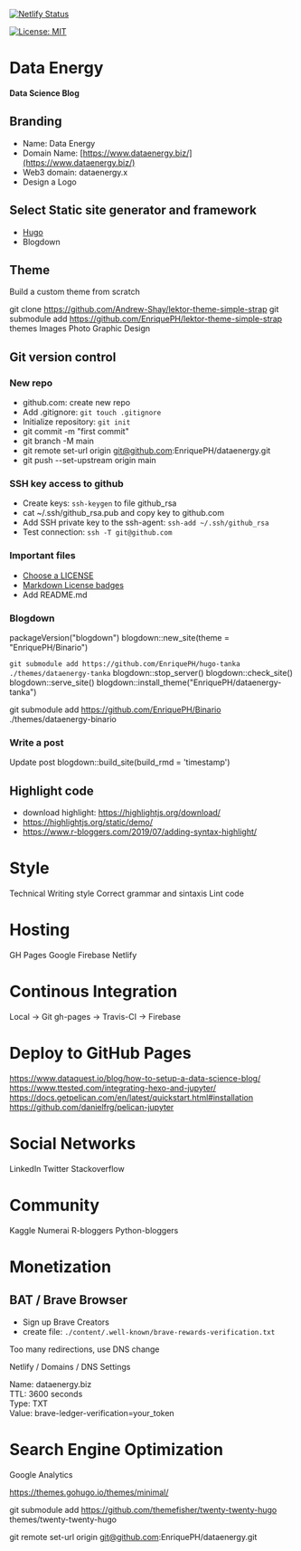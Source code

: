 [![Netlify Status](https://api.netlify.com/api/v1/badges/d638f799-bbf7-4905-99e0-7696e734c879/deploy-status)](https://app.netlify.com/sites/blissful-brahmagupta-f99171/deploys)

[![License: MIT](https://img.shields.io/badge/License-MIT-yellow.svg)](https://opensource.org/licenses/MIT)

# Data Energy
**Data Science Blog**


## Branding

 * Name: Data Energy
 * Domain Name:  [https://www.dataenergy.biz/](https://www.dataenergy.biz/)
 * Web3 domain:  dataenergy.x
 * Design a Logo


## Select Static site generator and framework

 * [Hugo](https://gohugo.io/)
 * Blogdown


## Theme

Build a custom theme from scratch 

git clone https://github.com/Andrew-Shay/lektor-theme-simple-strap
git submodule add https://github.com/EnriquePH/lektor-theme-simple-strap themes
Images
Photo
Graphic Design

## Git version control

### New repo

 * github.com: create new repo
 * Add .gitignore: `git touch .gitignore`
 * Initialize repository:  `git init`
 * git commit -m "first commit"
 * git branch -M main
 * git remote set-url origin git@github.com:EnriquePH/dataenergy.git
 * git push --set-upstream origin main
 
### SSH key access to github

 * Create keys: `ssh-keygen` to  file github_rsa
 * cat ~/.ssh/github_rsa.pub and copy key to github.com
 * Add SSH private key to the ssh-agent: `ssh-add ~/.ssh/github_rsa`
 * Test connection: `ssh -T git@github.com`


### Important files

* [Choose a LICENSE](https://choosealicense.com/)
* [Markdown License badges](https://gist.github.com/lukas-h/2a5d00690736b4c3a7ba) 
* Add README.md

### Blogdown

packageVersion("blogdown")
blogdown::new_site(theme = "EnriquePH/Binario")

`git submodule add https://github.com/EnriquePH/hugo-tanka ./themes/dataenergy-tanka`
blogdown::stop_server()
blogdown::check_site()
blogdown::serve_site()
blogdown::install_theme("EnriquePH/dataenergy-tanka")

git submodule add https://github.com/EnriquePH/Binario ./themes/dataenergy-binario


### Write a post

Update post
blogdown::build_site(build_rmd = 'timestamp')

## Highlight code

* download highlight:  https://highlightjs.org/download/
* https://highlightjs.org/static/demo/
* https://www.r-bloggers.com/2019/07/adding-syntax-highlight/

# Style
Technical Writing style
Correct grammar and sintaxis
Lint code


# Hosting
GH Pages
Google Firebase
Netlify

# Continous Integration
Local -> Git gh-pages -> Travis-CI -> Firebase

# Deploy to GitHub Pages

https://www.dataquest.io/blog/how-to-setup-a-data-science-blog/
https://www.ttested.com/integrating-hexo-and-jupyter/
https://docs.getpelican.com/en/latest/quickstart.html#installation
https://github.com/danielfrg/pelican-jupyter

# Social Networks
LinkedIn
Twitter
Stackoverflow

# Community
Kaggle
Numerai
R-bloggers
Python-bloggers

# Monetization

## BAT / Brave Browser
  * Sign up Brave Creators    
  * create file: `./content/.well-known/brave-rewards-verification.txt` 

Too many redirections, use DNS change

Netlify / Domains / DNS Settings

Name: dataenergy.biz    
TTL:  3600 seconds    
Type: TXT    
Value: brave-ledger-verification=your_token    

# Search Engine Optimization
Google Analytics

https://themes.gohugo.io/themes/minimal/

git submodule add https://github.com/themefisher/twenty-twenty-hugo themes/twenty-twenty-hugo


git remote set-url origin git@github.com:EnriquePH/dataenergy.git

